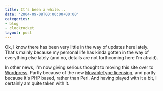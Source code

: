 ```yaml
---
title: It's been a while...
date: '2004-09-08T00:00:00+00:00'
categories:
- blog
- clockrocket
layout: post
---
```


Ok, I know there has been very little in the way of updates here lately.  That's mainly because my personal life has kinda gotten in the way of everything else lately (and no, details are not forthcoming here I'm afraid).

In other news, I'm now giving serious thought to moving this site over to <a href="">Wordpress</a>.  Partly because of the new <a href="http://www.movabletype.org/get_movable_type_personal.shtml">MovableType licensing</a>, and partly because it's PHP based, rather than Perl.  And having played with it a bit, I certainly am quite taken with it.




